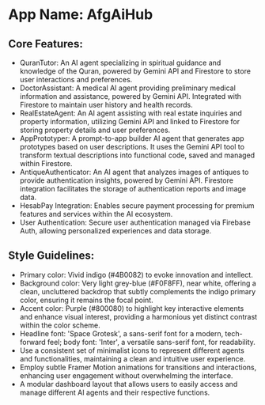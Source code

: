 # **App Name**: AfgAiHub

## Core Features:

- QuranTutor: An AI agent specializing in spiritual guidance and knowledge of the Quran, powered by Gemini API and Firestore to store user interactions and preferences.
- DoctorAssistant: A medical AI agent providing preliminary medical information and assistance, powered by Gemini API. Integrated with Firestore to maintain user history and health records.
- RealEstateAgent: An AI agent assisting with real estate inquiries and property information, utilizing Gemini API and linked to Firestore for storing property details and user preferences.
- AppPrototyper: A prompt-to-app builder AI agent that generates app prototypes based on user descriptions. It uses the Gemini API tool to transform textual descriptions into functional code, saved and managed within Firestore.
- AntiqueAuthenticator: An AI agent that analyzes images of antiques to provide authentication insights, powered by Gemini API. Firestore integration facilitates the storage of authentication reports and image data.
- HesabPay Integration: Enables secure payment processing for premium features and services within the AI ecosystem.
- User Authentication: Secure user authentication managed via Firebase Auth, allowing personalized experiences and data storage.

## Style Guidelines:

- Primary color: Vivid indigo (#4B0082) to evoke innovation and intellect.
- Background color: Very light grey-blue (#F0F8FF), near white, offering a clean, uncluttered backdrop that subtly complements the indigo primary color, ensuring it remains the focal point.
- Accent color: Purple (#800080) to highlight key interactive elements and enhance visual interest, providing a harmonious yet distinct contrast within the color scheme.
- Headline font: 'Space Grotesk', a sans-serif font for a modern, tech-forward feel; body font: 'Inter', a versatile sans-serif font, for readability.
- Use a consistent set of minimalist icons to represent different agents and functionalities, maintaining a clean and intuitive user experience.
- Employ subtle Framer Motion animations for transitions and interactions, enhancing user engagement without overwhelming the interface.
- A modular dashboard layout that allows users to easily access and manage different AI agents and their respective functions.